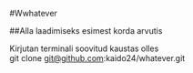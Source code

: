 #Wwhatever

##Alla laadimiseks esimest korda arvutis

Kirjutan terminali soovitud kaustas olles<br>
git clone git@github.com:kaido24/whatever.git


